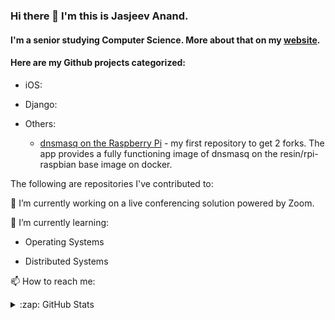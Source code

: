 ### Hi there 👋 I&#39;m this is Jasjeev Anand.

#### I&#39;m a senior studying Computer Science. More about that on my [website][website].

#### Here are my Github projects categorized:

- iOS:
  
- Django: 

- Others:
  
  - [dnsmasq on the Raspberry Pi][rpi-docker-dnsmasq] -  my first repository to get 2 forks. The app provides a fully functioning image of dnsmasq on the resin/rpi-raspbian base image on docker.  
    

The following are repositories I've contributed to:




🔭 I’m currently working on a live conferencing solution powered by Zoom.

🌱 I’m currently learning:

- Operating Systems
  
- Distributed Systems
  

📫 How to reach me:

<details>
  <summary>:zap: GitHub Stats</summary>

  <img align="left" alt="jasjeev4's GitHub Stats" src="https://github-readme-stats.codestackr.vercel.app/api?username=jasjeev4&show_icons=true&hide_border=true" />

</details>


[website]: https://jsanand.com

[rpi-docker-dnsmasq]:https://github.com/jasjeev4/rpi-docker-dnsmasq
